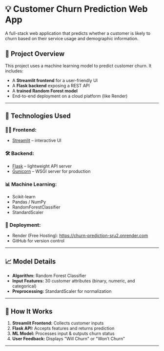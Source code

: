 # 💡 Customer Churn Prediction Web App

A full-stack web application that predicts whether a customer is likely to churn based on their service usage and demographic information.

## 📌 Project Overview

This project uses a machine learning model to predict customer churn. It includes:
- A **Streamlit frontend** for a user-friendly UI
- A **Flask backend** exposing a REST API
- A **trained Random Forest model**
- End-to-end deployment on a cloud platform (like Render)

---

## 🧠 Technologies Used

### 👨‍💻 Frontend:
- [Streamlit](https://streamlit.io/) – interactive UI

### 🛠️ Backend:
- [Flask](https://flask.palletsprojects.com/) – lightweight API server
- [Gunicorn](https://gunicorn.org/) – WSGI server for production

### 📊 Machine Learning:
- Scikit-learn
- Pandas / NumPy
- RandomForestClassifier
- StandardScaler

### 🔗 Deployment:
- Render (Free Hosting): https://churn-prediction-sru2.onrender.com
- GitHub for version control

---

## 📈 Model Details
- **Algorithm:** Random Forest Classifier
- **Input Features:** 30 customer attributes (binary, numeric, and categorical)
- **Preprocessing:** StandardScaler for normalization

---

## 🧪 How It Works

1. **Streamlit Frontend:** Collects customer inputs
2. **Flask API:** Accepts features and returns prediction
3. **ML Model:** Processes input & outputs churn status
4. **User Feedback:** Displays "Will Churn" or "Won’t Churn"

---

